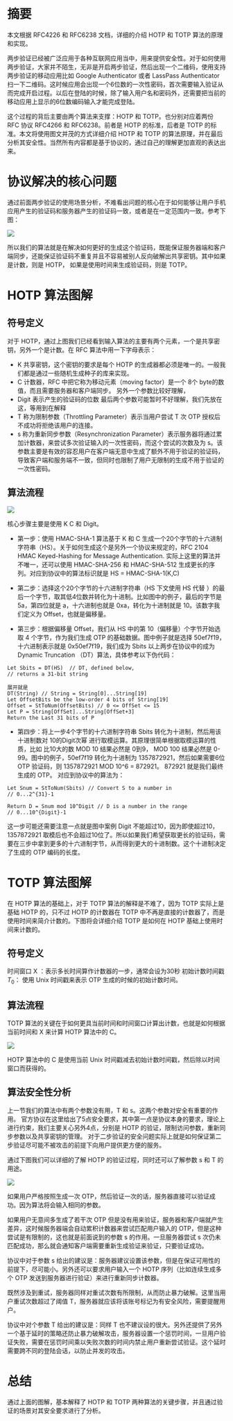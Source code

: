 # 摘要
本文根据 RFC4226 和 RFC6238 文档，详细的介绍 HOTP 和 TOTP 算法的原理和实现。

两步验证已经被广泛应用于各种互联网应用当中，用来提供安全性。对于如何使用两步验证，大家并不陌生，无非是开启两步验证，然后出现一个二维码，使用支持两步验证的移动应用比如 Google Authenticator 或者 LassPass Authenticator 扫一下二维码。这时候应用会出现一个6位数的一次性密码，首次需要输入验证从而完成开启过程。以后在登陆的时候，除了输入用户名和密码外，还需要把当前的移动应用上显示的6位数编码输入才能完成登陆。

这个过程的背后主要由两个算法来支撑：HOTP 和 TOTP。也分别对应着两份 RFC 协议 RFC4266 和 RFC6238。前者是 HOTP 的标准，后者是 TOTP 的标准。本文将使用图文并茂的方式详细介绍 HOTP 和 TOTP 的算法原理，并在最后分析其安全性。当然所有内容都是基于协议的，通过自己的理解更加直观的表达出来。

# 协议解决的核心问题
通过前面两步验证的使用场景分析，不难看出问题的核心在于如何能够让用户手机应用产生的验证码和服务器产生的验证码一致，或者是在一定范围内一致。参考下图：

![](./assets/readme-1697075253562.png)

所以我们的算法就是在解决如何更好的生成这个验证码，既能保证服务器端和客户端同步，还能保证验证码不重复并且不容易被别人反向破解出共享密钥。其中如果是计数，则是 HOTP， 如果是使用时间来生成验证码，则是 TOTP。

# HOTP 算法图解
## 符号定义
对于 HOTP，通过上图我们已经看到输入算法的主要有两个元素，一个是共享密钥，另外一个是计数。在 RFC 算法中用一下字母表示：
* K 共享密钥，这个密钥的要求是每个 HOTP 的生成器都必须是唯一的。一般我们都是通过一些随机生成种子的库来实现。
* C 计数器，RFC 中把它称为移动元素（moving factor）是一个 8个 byte的数值，而且需要服务器和客户端同步。
另外一个参数比较好理解，
* Digit 表示产生的验证码的位数
最后两个参数可能暂时不好理解，我们先放在这，等用到在解释
* T 称为限制参数（Throttling Parameter）表示当用户尝试 T 次 OTP 授权后不成功将拒绝该用户的连接。
* s 称为重新同步参数（Resynchronization Parameter）表示服务器将通过累加计数器，来尝试多次验证输入的一次性密码，而这个尝试的次数及为 s。该参数主要是有效的容忍用户在客户端无意中生成了额外不用于验证的验证码，导致客户端和服务端不一致，但同时也限制了用户无限制的生成不用于验证的一次性密码。

## 算法流程

![](./assets/readme-1697075367273.png)

核心步骤主要是使用 K C 和 Digit。
* 第一步：使用 HMAC-SHA-1 算法基于 K 和 C 生成一个20个字节的十六进制字符串（HS）。关于如何生成这个是另外一个协议来规定的，RFC 2104 HMAC Keyed-Hashing for Message Authentication. 实际上这里的算法并不唯一，还可以使用 HMAC-SHA-256 和 HMAC-SHA-512 生成更长的序列。对应到协议中的算法标识就是
HS = HMAC-SHA-1(K,C)
 
* 第二步：选择这个20个字节的十六进制字符串（HS 下文使用 HS 代替 ）的最后一个字节，取其低4位数并转化为十进制。比如图中的例子，最后的字节是 5a，第四位就是 a，十六进制也就是 0xa，转化为十进制就是 10。该数字我们定义为 Offset，也就是偏移量。

* 第三步：根据偏移量 Offset，我们从 HS 中的第 10（偏移量）个字节开始选取 4 个字节，作为我们生成 OTP 的基础数据。图中例子就是选择 50ef7f19，十六进制表示就是 0x50ef7f19，我们成为 Sbits
以上两步在协议中的成为 Dynamic Truncation （DT）算法，具体参考以下伪代码：
```
Let Sbits = DT(HS)  // DT, defined below,
// returns a 31-bit string

展开就是
DT(String) // String = String[0]...String[19]
Let OffsetBits be the low-order 4 bits of String[19]
Offset = StToNum(OffsetBits) // 0 <= OffSet <= 15
Let P = String[OffSet]...String[OffSet+3]
Return the Last 31 bits of P
```

* 第四步：将上一步4个字节的十六进制字符串 Sbits 转化为十进制，然后用该十进制数对 10的Digit次幂 进行取模运算。其原理很简单根据取模运算的性质，比如 比10大的数 MOD 10 结果必然是 0到9， MOD 100 结果必然是 0-99。图中的例子，50ef7f19 转化为十进制为 1357872921，然后如果需要6位 OTP 验证码，则 1357872921 MOD 10^6 = 872921。 872921 就是我们最终生成的 OTP。
对应到协议中的算法为：
```
Let Snum = StToNum(Sbits) // Convert S to a number in
// 0...2^{31}-1

Return D = Snum mod 10^Digit // D is a number in the range
// 0...10^{Digit}-1
```
这一步可能还需要注意一点就是图中案例 Digit 不能超过10，因为即使超过10，
1357872921 取模后也不会超过10位了。所以如果我们希望获取更长的验证码，需要在三步中拿到更多的十六进制字节，从而得到更大的十进制数。这个十进制决定了生成的 OTP 编码的长度。

# TOTP 算法图解

在 HOTP 算法的基础上，对于 TOTP 算法的解释是不难了，因为 TOTP 实际上是基础 HOTP 的，只不过 HOTP 的计数器在 TOTP 中不再是直接的计数器了，而是使用时间来简介计数的。下图将会详细介绍 TOTP 是如何在 HOTP 基础上使用时间来计数的。

## 符号定义
时间窗口 X ：表示多长时间算作计数器的一步，通常会设为30秒
初始计数时间戳 $T_0$： 使用 Unix 时间戳来表示 OTP 生成的时候的初始计数时间。

## 算法流程
TOTP 算法的关键在于如何更具当前时间和时间窗口计算出计数，也就是如何根据当前时间和 X 来计算 HOTP 算法中的 C。

![](./assets/readme-1697075492353.png)

HOTP 算法中的 C 是使用当前 Unix 时间戳减去初始计数时间戳，然后除以时间窗口而获得的。

## 算法安全性分析
上一节我们的算法中有两个参数没有用，T 和 s。这两个参数对安全有重要的作用。
官方协议在这里给出了5点安全要求，其中第一点是协议本身的要求，理论上进行约束，我们主要关心另外4点，分别是 HOTP 的验证，限制访问参数，重新同步参数以及共享密钥的管理。
对于二步验证的安全问题实际上就是如何保证第二步验证尽可能不被攻击的前提下向用户提供更方便的服务。

通过下图我们可以详细的了解 HOTP 的验证过程，同时还可以了解参数 s 和 T 的用途。

![](./assets/readme-1697075533572.png)

如果用户严格按照生成一次 OTP，然后验证一次的话，服务器直接可以验证成功。因为算法将会输入相同的参数。

如果用户无意间多生成了若干次 OTP 但是没有用来验证，服务器和客户端就产生差异，这时候服务器端会自动累积计数器来尝试匹配用户输入的 OTP，但是这种尝试是有限制的，这也就是前面说到的参数 s 的作用。一旦服务器尝试 s 次仍未匹配成功，那么就会通知客户端需要重新生成验证来验证，只要验证成功。

协议中对于参数 s 给出的建议是：服务器建议设置该参数，但是在保证可用性的前提下，尽可能小。另外还可以要求用户输入一个 HOTP 序列（比如连续生成多个 OTP 发送到服务器进行验证）来进行重新同步计数器。

既然涉及到重试，服务器同样对重试次数有所限制，从而防止暴力破解。这里当用户重试次数超过了阈值 T，服务器就应该将该账号标记为有安全风险，需要提醒用户。

协议中对个参数 T 给出的建议是：同样 T 也不建议设的很大。另外还提供了另外一个基于延时的策略还防止暴力破解攻击，服务器设置一个惩罚时间，一旦用户验证失败，需要在惩罚时间乘以失败次数的时间内禁止用户重新尝试验证。这个延时需要跨不同的登陆会话，以防止并发的攻击。

# 总结
通过上面的图解，基本解释了 HOTP 和 TOTP 两种算法的关键步骤，并且通过验证的场景对其安全要求进行了分析。
